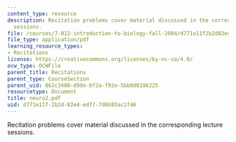 ```yaml
---
content_type: resource
description: Recitation problems cover material discussed in the corresponding lecture
  sessions.
file: /courses/7-012-introduction-to-biology-fall-2004/d771e11f2b2d82e4edf77d6b85ac1f46_neuro2.pdf
file_type: application/pdf
learning_resource_types:
- Recitations
license: https://creativecommons.org/licenses/by-nc-sa/4.0/
ocw_type: OCWFile
parent_title: Recitations
parent_type: CourseSection
parent_uid: 862c3488-d99e-bf2a-f92e-5bb0d0196225
resourcetype: Document
title: neuro2.pdf
uid: d771e11f-2b2d-82e4-edf7-7d6b85ac1f46
---
```

Recitation problems cover material discussed in the corresponding lecture sessions.